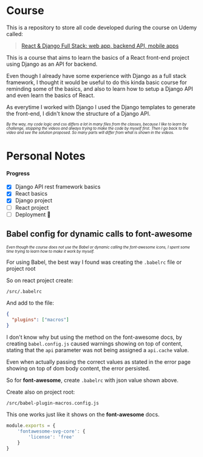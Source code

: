 # Course

This is a repository to store all code developed during the course on Udemy called: 

> [React & Django Full Stack: web app, backend API, mobile apps](https://www.udemy.com/course/react-django-full-stack/)

This is a course that aims to learn the basics of a React front-end project using Django as an API for backend.

Even though I already have some experience with Django as a full stack framework, I thought it would be useful to do
this kinda basic course for reminding some of the basics, and also to learn how to setup a Django API and even learn 
the basics of React. 

As everytime I worked with Django I used the Django templates to generate the front-end, I didn't know the
structure of a Django API.

<sub><sup>_By the way, my code logic and css differs a lot in many files from the classes, because I like to learn by challenge, stopping the videos and always trying 
to make the code by myself first. Then I go back to the video and see the solution proposed.
So many parts will differ from what is shown in the videos._</sub></sup>

# Personal Notes

#### Progress

- [x] Django API rest framework basics
- [x] React basics
- [x] Django project
- [ ] React project
- [ ] Deployment :tada:

## Babel config for dynamic calls to font-awesome

<sub><sup>_Even though the course does not use the Babel or dynamic calling the font-awesome icons,
I spent some time trying to learn how to make it work by myself._</sub></sup>

For using Babel, the best way I found was creating the `.babelrc` file or project root

So on react project create: 

`/src/.babelrc`

And add to the file:

```json
{
  "plugins": ["macros"]
}
```


I don't know why but using the method on the font-awesome docs, by creating `babel.config.js` caused warnings showing on top of content, 
stating that the `api` parameter was not being assigned a `api.cache` value.


Even when actually passing the correct values as stated in the error page showing on top of dom body content, the error persisted.

So for **font-awesome**, create `.babelrc` with json value shown above.

Create also on project root:

`/src/babel-plugin-macros.config.js`

This one works just like it shows on the **font-awesome** docs.

```javascript 1.8
module.exports = {
    'fontawesome-svg-core': {
        'license': 'free'
    }
}
```